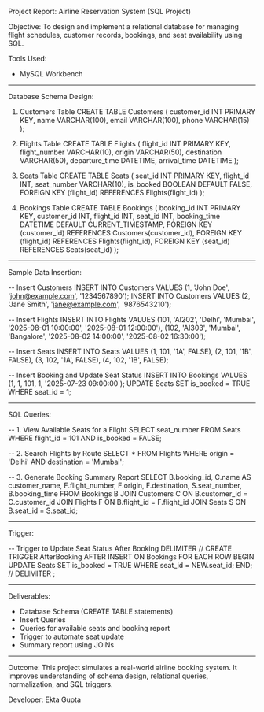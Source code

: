 Project Report: Airline Reservation System (SQL Project)

Objective:
To design and implement a relational database for managing flight schedules, customer records, bookings, and seat availability using SQL.

Tools Used:
- MySQL Workbench

-----------------------------------------------------------
Database Schema Design:

1. Customers Table
CREATE TABLE Customers (
customer_id INT PRIMARY KEY,
name VARCHAR(100),
email VARCHAR(100),
phone VARCHAR(15)
);

2. Flights Table
CREATE TABLE Flights (
flight_id INT PRIMARY KEY,
flight_number VARCHAR(10),
origin VARCHAR(50),
destination VARCHAR(50),
departure_time DATETIME,
arrival_time DATETIME
);

3. Seats Table
CREATE TABLE Seats (
seat_id INT PRIMARY KEY,
flight_id INT,
seat_number VARCHAR(10),
is_booked BOOLEAN DEFAULT FALSE,
FOREIGN KEY (flight_id) REFERENCES Flights(flight_id)
);

4. Bookings Table
CREATE TABLE Bookings (
booking_id INT PRIMARY KEY,
customer_id INT,
flight_id INT,
seat_id INT,
booking_time DATETIME DEFAULT CURRENT_TIMESTAMP,
FOREIGN KEY (customer_id) REFERENCES Customers(customer_id),
FOREIGN KEY (flight_id) REFERENCES Flights(flight_id),
FOREIGN KEY (seat_id) REFERENCES Seats(seat_id)
);

-----------------------------------------------------------
Sample Data Insertion:

-- Insert Customers
INSERT INTO Customers VALUES (1, 'John Doe', 'john@example.com', '1234567890');
INSERT INTO Customers VALUES (2, 'Jane Smith', 'jane@example.com', '9876543210');

-- Insert Flights
INSERT INTO Flights VALUES 
(101, 'AI202', 'Delhi', 'Mumbai', '2025-08-01 10:00:00', '2025-08-01 12:00:00'),
(102, 'AI303', 'Mumbai', 'Bangalore', '2025-08-02 14:00:00', '2025-08-02 16:30:00');

-- Insert Seats
INSERT INTO Seats VALUES 
(1, 101, '1A', FALSE),
(2, 101, '1B', FALSE),
(3, 102, '1A', FALSE),
(4, 102, '1B', FALSE);

-- Insert Booking and Update Seat Status
INSERT INTO Bookings VALUES (1, 1, 101, 1, '2025-07-23 09:00:00');
UPDATE Seats SET is_booked = TRUE WHERE seat_id = 1;

-----------------------------------------------------------
SQL Queries:

-- 1. View Available Seats for a Flight
SELECT seat_number
FROM Seats
WHERE flight_id = 101 AND is_booked = FALSE;

-- 2. Search Flights by Route
SELECT *
FROM Flights
WHERE origin = 'Delhi' AND destination = 'Mumbai';

-- 3. Generate Booking Summary Report
SELECT 
B.booking_id,
C.name AS customer_name,
F.flight_number,
F.origin,
F.destination,
S.seat_number,
B.booking_time
FROM Bookings B
JOIN Customers C ON B.customer_id = C.customer_id
JOIN Flights F ON B.flight_id = F.flight_id
JOIN Seats S ON B.seat_id = S.seat_id;

-----------------------------------------------------------
Trigger:

-- Trigger to Update Seat Status After Booking
DELIMITER //
CREATE TRIGGER AfterBooking
AFTER INSERT ON Bookings
FOR EACH ROW
BEGIN
UPDATE Seats SET is_booked = TRUE WHERE seat_id = NEW.seat_id;
END;
//
DELIMITER ;

-----------------------------------------------------------
Deliverables:
- Database Schema (CREATE TABLE statements)
- Insert Queries
- Queries for available seats and booking report
- Trigger to automate seat update
- Summary report using JOINs

-----------------------------------------------------------
Outcome:
This project simulates a real-world airline booking system. It improves understanding of schema design, relational queries, normalization, and SQL triggers.

Developer: Ekta Gupta
